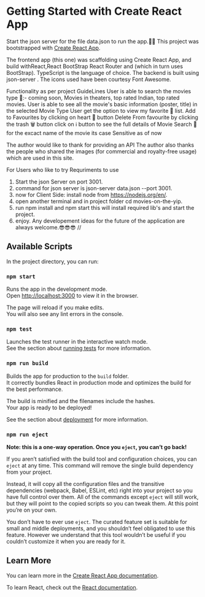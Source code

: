 # Getting Started with Create React App
Start the json server for the file data.json to run the app.🙂😎
This project was bootstrapped with [Create React App](https://github.com/facebook/create-react-app).

The frontend app (this one) was scaffolding using Create React App, and build withReact,React BootStrap React Router and (which in turn uses BootStrap). TypeScript is the language of choice. The backend is built using json-server . The icons used have been courtesy Font Awesome.

Functionality as per project GuideLines
User is able to search the movies type 🎥:- coming soon, Movies in theaters, top rated Indian, top rated movies.
User is able to see all the movie's basic information (poster, title) in the selected Movie Type
User get the option to view my favorite 📃 list.
Add to Favourites by clicking on heart 💓 button
Delete From favourite by clicking the trash 🗑️ button
click on ℹ️ button to see the full details of Movie
Search 🔎 for the excact name of the movie its case Sensitive as of now


The author would like to thank for providing an API The author also thanks the people who shared the images (for commercial and royalty-free usage) which are used in this site.


For Users who like to try
Requriments to use
1. Start the json Server on port 3001.
2. command for json server is json-server data.json --port 3001.
3. now for Client Side: install node from https://nodejs.org/en/.
4. open another terminal and in project folder cd movies-on-the-yip.
5. run npm install and npm start this will install required lib's and start the project.
6. enjoy.
Any developement ideas for the future of the application are always welcome.😎😎😎
//
## Available Scripts
In the project directory, you can run:

### `npm start`

Runs the app in the development mode.\
Open [http://localhost:3000](http://localhost:3000) to view it in the browser.

The page will reload if you make edits.\
You will also see any lint errors in the console.

### `npm test`

Launches the test runner in the interactive watch mode.\
See the section about [running tests](https://facebook.github.io/create-react-app/docs/running-tests) for more information.

### `npm run build`

Builds the app for production to the `build` folder.\
It correctly bundles React in production mode and optimizes the build for the best performance.

The build is minified and the filenames include the hashes.\
Your app is ready to be deployed!

See the section about [deployment](https://facebook.github.io/create-react-app/docs/deployment) for more information.

### `npm run eject`

**Note: this is a one-way operation. Once you `eject`, you can’t go back!**

If you aren’t satisfied with the build tool and configuration choices, you can `eject` at any time. This command will remove the single build dependency from your project.

Instead, it will copy all the configuration files and the transitive dependencies (webpack, Babel, ESLint, etc) right into your project so you have full control over them. All of the commands except `eject` will still work, but they will point to the copied scripts so you can tweak them. At this point you’re on your own.

You don’t have to ever use `eject`. The curated feature set is suitable for small and middle deployments, and you shouldn’t feel obligated to use this feature. However we understand that this tool wouldn’t be useful if you couldn’t customize it when you are ready for it.

## Learn More

You can learn more in the [Create React App documentation](https://facebook.github.io/create-react-app/docs/getting-started).

To learn React, check out the [React documentation](https://reactjs.org/).



